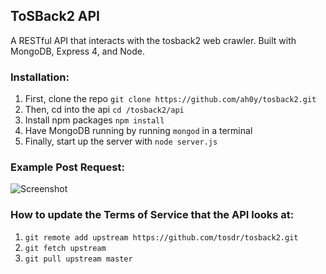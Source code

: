 ## ToSBack2 API


A RESTful API that interacts with the tosback2 web crawler. Built with MongoDB, Express 4, and Node.



### Installation:
1. First, clone the repo `git clone https://github.com/ah0y/tosback2.git`
2. Then, cd into the api `cd /tosback2/api`
3. Install npm packages `npm install`
4. Have MongoDB running by running `mongod` in a terminal
5. Finally, start up the server with `node server.js`


### Example Post Request:

![Screenshot](https://imgur.com/UukEMFx.png)



### How to update the Terms of Service that the API looks at:
1. `git remote add upstream https://github.com/tosdr/tosback2.git`
2. `git fetch upstream`
3. `git pull upstream master`




